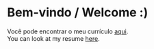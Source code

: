 # Bem-vindo / Welcome :)

Você pode encontrar o meu currículo [aqui](https://rodzera.github.io/curriculum/cv-rodrigo-lopes.pdf).<br>
You can look at my resume [here](https://rodzera.github.io/curriculum/eng/cv-rodrigo-lopes-eng.pdf).
